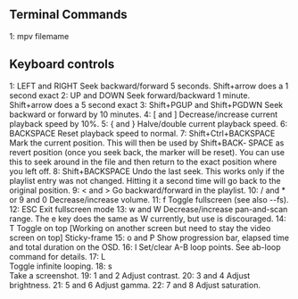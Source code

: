 ## Terminal Commands
1: mpv filemame

## Keyboard controls
1: LEFT and RIGHT
Seek  backward/forward 5 seconds. Shift+arrow does a 1 second exact
2: UP and DOWN
Seek forward/backward 1 minute. Shift+arrow does a 5  second  exact
3: Shift+PGUP and Shift+PGDWN
Seek  backward or forward by 10 minutes.
4: [ and ]
Decrease/increase current playback speed by 10%.
5: { and }
Halve/double current playback speed.
6: BACKSPACE
Reset playback speed to normal.
7: Shift+Ctrl+BACKSPACE
Mark  the  current  position. This will then be used by Shift+BACK‐ SPACE as revert position (once you seek back, the  marker  will  be reset). You can use this to seek around in the file and then return to the exact position where you left off.
8: Shift+BACKSPACE
Undo the last seek. This works only if the playlist entry  was  not changed.  Hitting it a second time will go back to the original position.
9: < and >
Go backward/forward in the playlist.
10: / and *	or 	9 and 0
Decrease/increase volume.
11: f
Toggle fullscreen (see also --fs).
12: ESC
Exit fullscreen mode
13: w and W
Decrease/increase  pan-and-scan range. The e key does the same as W currently, but use is discouraged.
14: T
Toggle on top	[Working on another screen but need to stay the video screen on top] Sticky-frame
15: o and P
Show progression bar, elapsed time and total duration on the OSD.
16: l
Set/clear A-B loop points. See ab-loop command for details.
17: L      
Toggle infinite looping.
18: s      
Take a screenshot.
19: 1 and 2
Adjust contrast.
20: 3 and 4
Adjust brightness.
21: 5 and 6
Adjust gamma.
22:  7 and 8
Adjust saturation.

